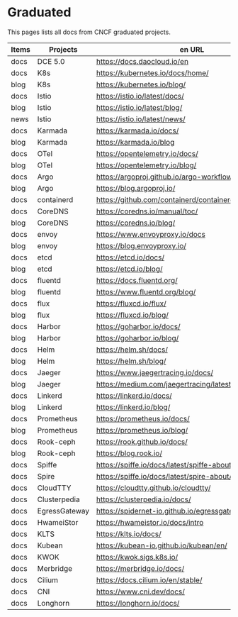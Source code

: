 # Graduated

This pages lists all docs from CNCF graduated projects.

| Items    | Projects      | en URL                                                  | zh URL                                                      |
| -------- | ------------- | ------------------------------------------------------- | ----------------------------------------------------------- |
| docs     | DCE 5.0       | https://docs.daocloud.io/en                             | https://docs.daocloud.io/                                   |
| docs     | K8s           | https://kubernetes.io/docs/home/                        | https://kubernetes.io/zh-cn/docs/home/                      |
| blog     | K8s           | https://kubernetes.io/blog/                             | https://kubernetes.io/zh-cn/blog/                           |
| docs     | Istio         | https://istio.io/latest/docs/                           | https://istio.io/latest/zh/docs/                            |
| blog     | Istio         | https://istio.io/latest/blog/                           | https://istio.io/latest/zh/blog/                            |
| news     | Istio         | https://istio.io/latest/news/                           | https://istio.io/latest/zh/news/                            |
| docs     | Karmada       | https://karmada.io/docs/                                | https://karmada.io/zh/docs/                                 |
| blog     | Karmada       | https://karmada.io/blog                                 | https://karmada.io/zh/blog/                                 |
| docs     | OTel          | https://opentelemetry.io/docs/                          |                                                             |
| blog     | OTel          | https://opentelemetry.io/blog/                          |                                                             |
| docs     | Argo          | https://argoproj.github.io/argo-workflows/              |                                                             |
| blog     | Argo          | https://blog.argoproj.io/                               |                                                             |
| docs     | containerd    | https://github.com/containerd/containerd/tree/main/docs |                                                             |
| docs     | CoreDNS       | https://coredns.io/manual/toc/                          |                                                             |
| blog     | CoreDNS       | https://coredns.io/blog/                                |                                                             |
| docs     | envoy         | https://www.envoyproxy.io/docs                          |                                                             |
| blog     | envoy         | https://blog.envoyproxy.io/                             |                                                             |
| docs     | etcd          | https://etcd.io/docs/                                   |                                                             |
| blog     | etcd          | https://etcd.io/blog/                                   |                                                             |
| docs     | fluentd       | https://docs.fluentd.org/                               |                                                             |
| blog     | fluentd       | https://www.fluentd.org/blog/                           |                                                             |
| docs     | flux          | https://fluxcd.io/flux/                                 |                                                             |
| blog     | flux          | https://fluxcd.io/blog/                                 |                                                             |
| docs     | Harbor        | https://goharbor.io/docs/                               |                                                             |
| blog     | Harbor        | https://goharbor.io/blog/                               |                                                             |
| docs     | Helm          | https://helm.sh/docs/                                   |                                                             |
| blog     | Helm          | https://helm.sh/blog/                                   |                                                             |
| docs     | Jaeger        | https://www.jaegertracing.io/docs/                      |                                                             |
| blog     | Jaeger        | https://medium.com/jaegertracing/latest                 |                                                             |
| docs     | Linkerd       | https://linkerd.io/docs/                                |                                                             |
| blog     | Linkerd       | https://linkerd.io/blog/                                |                                                             |
| docs     | Prometheus    | https://prometheus.io/docs/                             |                                                             |
| blog     | Prometheus    | https://prometheus.io/blog/                             |                                                             |
| docs     | Rook-ceph     | https://rook.github.io/docs/                            |                                                             |
| blog     | Rook-ceph     | https://blog.rook.io/                                   |                                                             |
| docs     | Spiffe        | https://spiffe.io/docs/latest/spiffe-about/overview/    |                                                             |
| docs     | Spire         | https://spiffe.io/docs/latest/spire-about/              |                                                             |
| docs     | CloudTTY      | https://cloudtty.github.io/cloudtty/                    | https://github.com/cloudtty/cloudtty/blob/main/README_zh.md |
| docs     | Clusterpedia  | https://clusterpedia.io/docs/                           | https://clusterpedia.io/zh-cn/docs/                         |
| docs     | EgressGateway | https://spidernet-io.github.io/egressgateway/           |                                                             |
| docs     | HwameiStor    | https://hwameistor.io/docs/intro                        | https://hwameistor.io/cn/docs/intro                         |
| docs     | KLTS          | https://klts.io/docs/                                   | https://klts.io/zh/docs/                                    |
| docs     | Kubean        | https://kubean-io.github.io/kubean/en/                  | https://kubean-io.github.io/kubean/zh/                      |
| docs     | KWOK          | https://kwok.sigs.k8s.io/                               |                                                             |
| docs     | Merbridge     | https://merbridge.io/docs/                              | https://merbridge.io/zh/docs/                               |
| docs     | Cilium        | https://docs.cilium.io/en/stable/                       |                                                             |
| docs     | CNI           | https://www.cni.dev/docs/                               |                                                             |
| docs     | Longhorn      | https://longhorn.io/docs/                               |                                                             |
